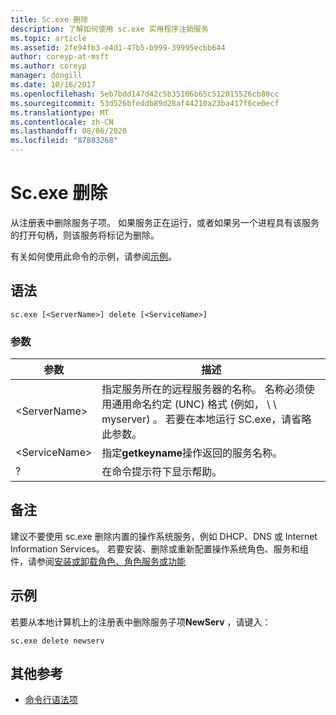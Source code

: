 ```yaml
---
title: Sc.exe 删除
description: 了解如何使用 sc.exe 实用程序注销服务
ms.topic: article
ms.assetid: 2fe94fb3-e4d1-47b5-b999-39995ecbb644
author: coreyp-at-msft
ms.author: coreyp
manager: dongill
ms.date: 10/16/2017
ms.openlocfilehash: 5eb7bdd147d42c5b35106b65c512015526cb80cc
ms.sourcegitcommit: 53d526bfeddb89d28af44210a23ba417f6ce0ecf
ms.translationtype: MT
ms.contentlocale: zh-CN
ms.lasthandoff: 08/06/2020
ms.locfileid: "87883268"
---
```

# <a name="scexe-delete"></a>Sc.exe 删除

从注册表中删除服务子项。 如果服务正在运行，或者如果另一个进程具有该服务的打开句柄，则该服务将标记为删除。

有关如何使用此命令的示例，请参阅[示例](#examples)。

## <a name="syntax"></a>语法

```
sc.exe [<ServerName>] delete [<ServiceName>]
```

### <a name="parameters"></a>参数

|参数|描述|
|---------|-----------|
|\<ServerName>|指定服务所在的远程服务器的名称。 名称必须使用通用命名约定 (UNC) 格式 (例如， \\ \\ myserver) 。 若要在本地运行 SC.exe，请省略此参数。|
|\<ServiceName>|指定**getkeyname**操作返回的服务名称。|
|?|在命令提示符下显示帮助。|

## <a name="remarks"></a>备注

建议不要使用 sc.exe 删除内置的操作系统服务，例如 DHCP、DNS 或 Internet Information Services。 若要安装、删除或重新配置操作系统角色、服务和组件，请参阅[安装或卸载角色、角色服务或功能](/WindowsServerDocs/administration/server-manager/install-or-uninstall-roles-role-services-or-features.md)

## <a name="examples"></a>示例

若要从本地计算机上的注册表中删除服务子项**NewServ** ，请键入：
```
sc.exe delete newserv
```

## <a name="additional-references"></a>其他参考

- [命令行语法项](command-line-syntax-key.md)
